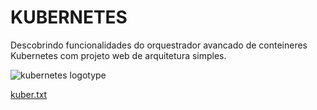 # KUBERNETES

Descobrindo funcionalidades do orquestrador avancado de conteineres Kubernetes
com projeto web de arquitetura simples.


<img src="https://upload.wikimedia.org/wikipedia/commons/thumb/3/39/Kubernetes_logo_without_workmark.svg/617px-Kubernetes_logo_without_workmark.svg.png" alt="kubernetes logotype" />

<a href="https://github.com/LPLA-br/Notas-tech/kuber.txt"> kuber.txt </a>

